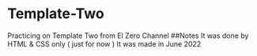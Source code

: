 # Template-Two
Practicing on Template Two from El Zero Channel
##Notes
It was done by HTML & CSS only ( just for now )
It was made in June 2022

